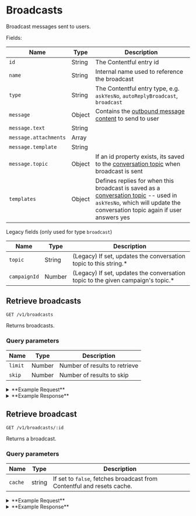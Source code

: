 # Broadcasts

Broadcast messages sent to users.

Fields:

Name | Type | Description
-----|------|------------
`id` | String | The Contentful entry id
`name` | String | Internal name used to reference the broadcast
`type` | String | The Contentful entry type, e.g. `askYesNo`, `autoReplyBroadcast`, `broadcast`
`message` | Object | Contains the [outbound message content](https://github.com/DoSomething/gambit-conversations/blob/master/documentation/endpoints/messages.md) to send to user
`message.text` | String |
`message.attachments` | Array |
`message.template` | String |
`message.topic` | Object | If an id property exists, its saved to the [conversation topic](https://github.com/DoSomething/gambit-conversations/blob/master/documentation/endpoints/topics.md) when broadcast is sent
`templates` | Object | Defines replies for when this broadcast is saved as a [conversation topic](https://github.com/DoSomething/gambit-conversations/blob/master/documentation/endpoints/topics.md) -- used in `askYesNo`, which will update the conversation topic again if user answers yes

Legacy fields (only used for type `broadcast`)

Name | Type | Description
-----|------|------------
`topic` | String | (Legacy) If set, updates the conversation topic to this string.*
`campaignId` | Number | (Legacy) If set, updates the conversation topic to the given campaign's topic.*



## Retrieve broadcasts

```
GET /v1/broadcasts
```

Returns broadcasts.

### Query parameters

Name | Type | Description
-----|------|------------
`limit` | Number | Number of results to retrieve
`skip` | Number | Number of results to skip

<details><summary>**Example Request**</summary><p>

```
curl http://localhost:5000/v1/broadcasts?skip=20
  -H "Accept: application/json"
  -H "Content-Type: application/json"
```

</p></details>

<details><summary>**Example Response**</summary><p>
  
```
{
  "data": [
    {
      "id": "2pdZ69lVukaEw2MM8gcEOg",
      "name": "VoterRegistration2018_Jul10_MissouriPrimaryReminder",
      "type": "broadcast",
      "createdAt": "2018-07-10T13:43:15.338Z",
      "updatedAt": "2018-07-10T13:44:12.830Z",
      "message": {
        "text": "It's Freddie! Guess what -- Missouri needs YOU. Voters have the power to make a huge difference in your state, so make sure you're registered to vote in Missouri's primary before tonight's deadline! It takes just 2 mins: https://vote.dosomething.org/?r=user:{{user.id}},campaignID:8017,campaignRunID:8022,source:sms,source_details:broadcastID_2pdZ69lVukaEw2MM8gcEOg",
        "attachments": [],
        "template": "rivescript"
      },
      "campaignId": null,
      "topic": "survey_response"
    },
    {
      "id": "2X4r3fZrTGA2mGemowgiEI",
      "name": "askYesNo test",
      "type": "askYesNo",
      "createdAt": "2018-08-06T23:34:56.395Z",
      "updatedAt": "2018-08-08T22:20:14.822Z",
      "message": {
        "text": "Join Pump it Up? \n\nYes No",
        "attachments": [],
        "template": "askYesNo",
        "topic": {}
      },
      "templates": {
        "saidYes": {
          "text": "Great! Text START to submit a photo.",
          "topic": {
            "id": "4xXe9sQqmIeiWauSUu6kAY"
          }
        },
        "saidNo": {
          "text": "Ok, we'll check in with you later.",
          "topic": {}
        },
        "invalidAskYesNoResponse": {
          "text": "Sorry, I didn't get that - did you want to join for Pump It Up? Yes or No",
          "topic": {}
        },
        "autoReply": {
          "text": "Sorry, I didn't understand that. Text Q if you have a question.",
          "topic": {}
        }
      },
    },
    ...
  },
  "meta": {
    "pagination": {
      "total": 573,
      "skip": 20,
      "limit": 100
    }
  }
}
```

</p></details>


## Retrieve broadcast

```
GET /v1/broadcasts/:id
```

Returns a broadcast.

### Query parameters

Name | Type | Description
-----|------|------------
`cache` | string | If set to `false`, fetches broadcast from Contentful and resets cache.

<details><summary>**Example Request**</summary><p>

```
curl http://localhost:5000/v1/broadcasts/2HdYviqiK46skcgKW6OSGk?cache=false
  -H "Accept: application/json"
  -H "Content-Type: application/json"
```

</p></details>

<details><summary>**Example Response**</summary><p>
  
```
{
  "data": {
    "id": "2HdYviqiK46skcgKW6OSGk",
    "name": "VoterRegistration2018_Jun27_Pending_TestG",
    "type": "broadcast",
    "createdAt": "2018-06-27T16:53:41.058Z",
    "updatedAt": "2018-06-27T16:54:34.766Z",
    "message": {
      "text": "It's Freddie from DoSomething. There's an election coming up in Nov. I wanna hear from you. Tell me: What issue do you want to see Americans vote for this year?",
      "attachments": [],
      "template": "askText"
    },
    "campaignId": 7059,
    "topic": null
  }
}
```

</p></details>

